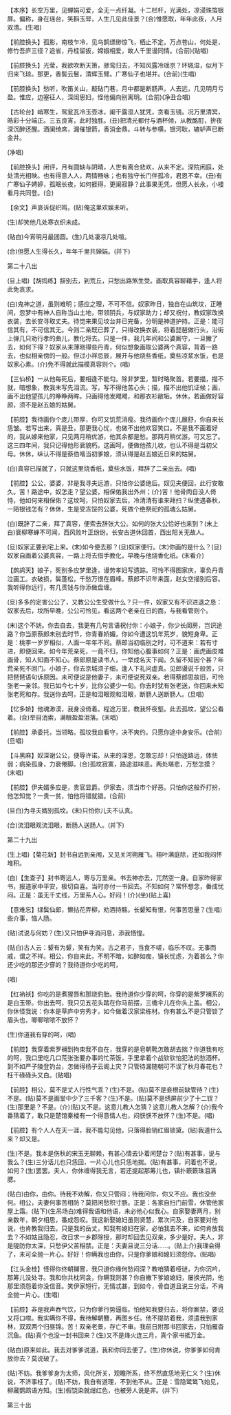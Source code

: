<!-- { "loadSidebar": true } -->
【本序】长空万里，见蝉娟可爱，全无一点纤凝。十二栏杆，光满处，凉浸珠箔银屏。偏称，身在瑶台，笑斟玉斝，人生几见此佳景？(合)惟愿取，年年此夜，人月双清。(生唱)

【前腔换头】孤影，南枝乍冷，见乌鹊缥缈惊飞，栖止不定。万点苍山，何处是，修竹吾庐三径？追省，丹桂留扳，嫦娥相爱，故人千里谩同情。(合前)(贴唱)

【前腔换头】光莹，我欲吹断天箫，骖鸾归去，不知风露冷瑶京？环珮湿，似月下归来飞琼。那更，香鬓云鬟，清辉玉臂。广寒仙子也堪并。(合前)(生唱)

【前腔换头】愁听，吹笛关山，敲砧门巷，月中都是断肠声。人去远，几见明月亏盈。惟应，边塞征人，深闺思妇，怪他偏向别离明。(合前)(净丑合唱)

【古轮台】峭寒生，鸳瓮瓦冷玉壶冰，阑干露湿人犹凭，贪看玉镜。况万里清冥，皓彩十分端正。三五良宵，此时独胜。(丑)把清光都付与酒杯倾，从教酩酊，拚夜深沉醉还醒。酒阑绮席，漏催银箭，香消金鼎。斗转与参横，银河耿，辘轳声已断金井。

(净唱)

【前腔换头】闲评，月有圆缺与阴晴，人世有离合悲欢，从来不定。深院闲庭，处处清光相映。也有得意人人，两情畅咏；也有独守长门伴孤冷，君恩不幸。(丑)有广寒仙子娉婷，孤眠长夜，如何捱得，更阑寂静？此事果无凭，但愿人长永，小楼看月共同登。(合)

【余文】声哀诉促织鸣，(贴)俺这里欢娱未听。

(生)却笑他几处寒衣织未成。

(贴白)今宵明月最团圆。(生)几处凄凉几处喧。

(合)但愿人生得长久，年年千里共婵娟。(并下)

第二十八出

(旦上唱)【胡捣练】辞别去，到荒丘，只愁出路煞生受。画取真容聊藉手，逢人将此免哀求。

(白)鬼神之道，虽则难明；感应之理，不可不信。奴家昨日，独自在山筑坟，正睡间，忽梦中有神人自称当山土地，带领阴兵，与奴家助力；却又祝付，教奴家改换衣装，去长安寻取丈夫。待觉来果见坟台并已完备，分明是神道护持。正是：能可信其有，不可信其无。今则二亲既已葬了，只得改换衣装，将着琵琶做行头，沿街上弹几只劝行孝的曲儿，教化将去。只是一件，我几年间和公婆厮守，一旦撇了去，如何下得？奴家从来薄晓得些丹青，何似想象画取公婆两个真容，背着一路去，也似相亲傍的一般。但过小祥忌辰，展开与他烧些香纸，奠些凉浆水饭，也是奴家心素。(介)免不得就此描模真容则个。(唱)

【三仙桥】一从他每死后，要相逢不能勾。除非梦里，暂时略聚首。若要描，描不就，暗想象，教我未写先泪流。写，写不得他苦心头；描，描不出他饥证候；画，画不出他望孩儿的睁睁两眸。只画得他发飕飕，和那衣衫敝垢。休休，若画做好容颜，须不是赵五娘的姑舅。

【前腔】我待画你个庞儿带厚，你可又饥荒消瘦。我待画你个庞儿展舒，你自来长恁皱。若写出来，真是丑，那更我心忧，也做不出他欢容笑口。不是我不画着好的，我从嫁来他家，只见两月稍优游，他其余都是愁。那两月稍优游。可又忘了。这三四年间，我只记得他形衰貌朽。这画呵，便做他孩儿收，也认不得是当初父母。休休，纵认不得是蔡伯喈当初爹娘，须认得是赵五娘近日来的姑舅。

(白)真容已描就了，只就这里烧香纸，奠些水饭，拜辞了二亲出去。(唱)

【前腔】公公，婆婆，非是我寻夫远游，只怕你公婆绝后。奴见夫便回，此行安敢久。苦！路途中，奴怎走？望公婆，相保佑我出外州；(介)苦！他骨肉自没人倚恃，他如何来相保佑？这坟呵，只怕奴家去后，冷清清有谁来拜扫？纵使遇春秋，一陌银钱怎有？休休，生是受冻馁的公婆，死做个绝祭祀的孤魂么姑舅。

(白)既辞了二亲，拜了真容，便索去辞张大公。如何的张大公恰好也来到？(末上白)衰柳寒蝉不可闻，西风败叶正纷纷。长安古道休回首，西出阳关无故人。

(旦)奴家正要到宅上来。(末)如今便去那？(旦)奴家便行。(末)你画的是什么？(旦)奴家自画着公婆真容，一路上将去借手教化，早晚与他烧香化纸。(末看介)

【鹧鸪天】娘子，死别多应梦里逢，谩劳孝妇写遗踪。可怜不得图家庆，辜负丹青泣画工。衣破损，鬓蓬松，千愁万恨在眉峰。蔡郎不识年来面，赵女空描别后容。我听得你远行，有几贯钱与你添做盘缠。

(旦)多多的定害公公了，又教公公生受做什么？只一件，奴家又有不识进退之恳：奴家去后，坟所早晚，公公可怜见，看这两个老亲在日的面，与我看管则个。

(末)这个不妨。你去自去，我更有几句言语祝付你：小娘子，你少长闺房，岂识途路？你当原蔡郎未别去时节，你青春娇媚，你如今遭这饥年荒岁，貌短身卑。正是：桃李一岁岁相似，人面一年年不同。蔡郎当初临别之时，可不道来：若有寸进，即便回来。如今年荒亲死，一竟不归，你知他心腹事如何？正是：画虎画皮难画骨，知人知面不知心。蔡郎原是读书人，一举成名天下闻。久留不知因个甚？年荒亲死不回门。小娘子，你去京城须子细，逢人下礼问虚真。见郎谩说千般苦，只把琶琶语句诉原因。未可便说是他妻子，未可便说死双亲。若得蔡郎思故旧，可怜张老一亲邻。我已如今七十岁，比你公婆少一旬。你去时犹有张老送，你回来未知张老死和存。我送你去呵，正是和泪眼观和泪眼，断肠人送断肠人。(旦唱)

【忆多娇】他魂渺漠，我身没倚着。程途万里，教我怀夜壑。此去孤坟，望公公看着。(合)举目消索，满眼盈盈泪落。(末唱)

【前腔】承委托，当领略。孤坟我自看守，决不爽约。只愿你途中身安乐。(合前)(旦唱)

【斗黑麻】奴深谢公公，便辱许诺。从来的深恩，怎敢忘却！只怕途路远，体怯弱；病染孤身，力衰倦脚。(合)孤坟寂寞，路途滋味恶。两处堪悲，万愁怎摸？(末唱)

【前腔】伊夫婿多应是，贵官显爵。伊家去，须当市个好恶。只怕你这般乔打扮，他怎知觉？一贵一贫，怕他将错就错。(合前)

(旦白)为寻夫婿别孤坟。(末)只怕你儿夫不认真。

(合)流泪眼观流泪眼，断肠人送肠人。(并下)

第二十九出

(生上唱)【菊花新】封书自远到亲闱，又见关河朔雁飞。梧叶满庭除，还如我闷怀堆积。

(白)【生查子】封书寄远人，寄与万里亲。书去神亦去，兀然空一身。自家昨得家书，报道家中平安，极切自喜。当时亦付一书回去。不知如何？常怀想念，番成忧闷。正是：虽无千丈线，万里系人心。好闷！(介)(坐)(贴上喜)

【意难忘】绿鬓仙郎，懒拈花弄柳，劝酒持觞。长颦知有恨，何事苦思量？(生唱)些介事，恼人肠。

(贴)试说与何妨？(生)又只怕伊寻消问息，添我恓惶。

(贴白)古人云：颦有为颦，笑有为笑。古之君子，当食不嗟，临乐不叹。无事而戚，谓之不祥。相公，你自来此，不明不暗，如醉如痴，镇长忧虑，为着甚么？你还少吃的那还少穿的？我待道你少吃的呵，

(唱)

【红衲袄】你吃的是煮猩唇和那烧豹胎。我待道你少穿的呵，你穿的是紫罗襕系的是白玉带。你出去呵，我只见五花头踏在你马前摆，三檐伞儿在你头上盖。相公，你休怪我说：你本是草庐中穷秀才，如今做着汉家梁栋材。你有甚么不是只管锁了眉头也，唧唧哝哝不放怀？

(生)你道我有穿的呵，(唱)

【前腔】我穿着紫罗襕到拘束我不自在，我穿的是皂朝靴怎敢胡去揣？你道我有吃的呵，我口里吃几口荒张张要办事的忙茶饭，手里拿着个战钦钦怕犯法的愁酒杯。到不如严子陵登钓台，怎做得杨子云阁上灾？只管待漏随朝可不误了秋月春花也？枉干碌碌头又白。(贴唱)

【前腔】相公，莫不是丈人行性气乖？(生)不是。(贴)莫不是妾根前缺管待？(生)不是。(贴)莫不是画堂中少了三千客？(生)不是。(贴)莫不是绣屏前少了十二钗？(生)那里是？不是。(介)(贴)又不是。这意儿教人怎猜？这意儿教人怎解？(介)我今番猜着了，敢只是楚馆秦楼有一个得意情人也，闷恹恹不放怀？(生)不是。(唱)

【前腔】有个人人在天一涯，我不能勾见他，只落得脸销红眉锁黛。(贴)我道什么来？却又是。

(生)不是。我本是伤秋的宋玉无聊赖，有甚心情去讣着闲楚台？(贴)有甚事，说与我么？(生)三分话儿也只恁回，一片心儿也只恁地揣。(贴)有甚事，问着也不说，如何？(生)罢罢。夫人，你休缠得我无言，若还提起那筹儿也，镇扑簌簌珠泪满腮。

(贴白)由你，由你。待我不劝解，你又只管闷；待我问你，你又不应。我也没奈何。相公，夫妻何事苦相防？莫把闲愁积寸肠。正是：各家自扫门前雪，休管他家屋上霜。(贴下)(生吊场白)难得我语和他语，未必他心似我心。自家娶妻两月，别亲数年，朝夕相思，番成怨叹。我这新娶媳妇虽则贤慧，累次问及，自家要对他说，也肯教我归去。只是我的岳丈，知我有媳妇在家，必怕我去不来，如何肯放我去？不如姑且隐忍，改日求一乡郡除授，那时却回去见双亲，多少是好。夫人，非是隄防你太深，只愁伊父苦相禁。正是：夫妻且说三分话……。(贴上介)我理会得了，未可全抛一片心。好好！你瞒我也由你，只是你爹娘和媳妇须怨你。(贴唱)

【江头金桂】怪得你终朝攧窨，我只道你缘何愁闷深？教咱猜着哑谜，为你沉吟，那筹儿没处寻。我和你共枕同衾，你瞒我则甚？你自撇下爹娘媳妇，屡换光阴，他那里须怨着你没信音。笑伊家短行，无情忒甚，到如今，骨自道且说三分话，不肯全抛一片心。(生唱)

【前腔】非是我声吞气饮，只为你爹行势逼临。怕他知我要归去，将你厮禁，要说又将口噤。我实瞒你不得，我待解朝簪，再图乡任。他不隄防着我，须遣我到家林，双双两个归昼锦。苦！双亲老景，存亡不审。我前日附那书回家去，只怕雁杳沉鱼。(贴)真个也没一封书回来？(生)又不是烽火连三月，真个家书抵万金。

(贴白)原来如此。我去对爹爹说道，我和你同去便了。(生)你休说，你爹爹如何肯放你去？莫说破了。

(贴)不妨。我爹爹身为太师，风化所关，观瞻所系，终不然直恁地无仁义？(生)休说，不济事枉了。(贴)不妨，我自有道理，不到他不从。正是：雪隐鹭鸶飞始见，柳藏鹦鹉语方知。(生)假饶染就绀红色，也被旁人说是非。(并下)

第三十出

